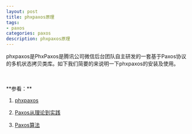 ```yaml
---
layout: post
title: phxpaxos原理
tags:
- paxos
categories: paxos
description: phxpaxos原理
---
```



phxpaxos是PhxPaxos是腾讯公司微信后台团队自主研发的一套基于Paxos协议的多机状态拷贝类库。如下我们简要的来说明一下phxpaxos的安装及使用。


<!-- more -->





<br />
<br />
**参看：**

1. [phxpaxos](https://github.com/Tencent/phxpaxos/blob/master/README.zh_CN.md)

2. [Paxos从理论到实践](http://mp.weixin.qq.com/s/WEi2kojApSP8PBupdP_8yw)

3. [Paxos算法](https://zh.wikipedia.org/zh-cn/Paxos%E7%AE%97%E6%B3%95)

<br />
<br />
<br />


